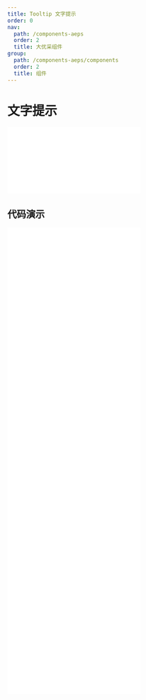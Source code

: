 ```yaml
---
title: Tooltip 文字提示
order: 0
nav:
  path: /components-aeps
  order: 2
  title: 大优采组件
group:
  path: /components-aeps/components
  order: 2
  title: 组件
---
```


# 文字提示

<div>
<embed src="@docs-common/tooltip/index.md"></embed>
</div>
        
## 代码演示

<Row gutter=8>

  <Col span=12>
    
  <div class="code-box"><embed src="@abiz-rc-aeps/tooltip/demo/arrow-point-at-center-tooltip-aeps.md"></embed></div>
          
  <div class="code-box"><embed src="@abiz-rc-aeps/tooltip/demo/basic-tooltip-aeps.md"></embed></div>
          
  <div class="code-box"><embed src="@abiz-rc-aeps/tooltip/demo/destroy-tooltip-on-hide-tooltip-aeps.md"></embed></div>
          
  </Col>
          
  <Col span=12>
    
  <div class="code-box"><embed src="@abiz-rc-aeps/tooltip/demo/auto-adjust-overflow-tooltip-aeps.md"></embed></div>
          
  <div class="code-box"><embed src="@abiz-rc-aeps/tooltip/demo/placement-tooltip-aeps.md"></embed></div>
          
  <div class="code-box"><embed src="@abiz-rc-aeps/tooltip/demo/colorful-tooltip-aeps.md"></embed></div>
          
  </Col>
          
</Row>
        
<div><embed src="@docs-common/tooltip/index-api.md"></embed><div>
